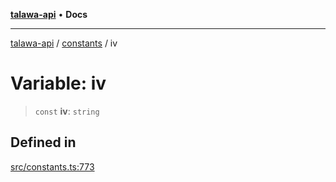 [**talawa-api**](../../README.md) • **Docs**

***

[talawa-api](../../modules.md) / [constants](../README.md) / iv

# Variable: iv

> `const` **iv**: `string`

## Defined in

[src/constants.ts:773](https://github.com/PalisadoesFoundation/talawa-api/blob/3bacbf38707ebd3e3e5f1bc5b4cc7aa3b2adc169/src/constants.ts#L773)
